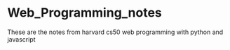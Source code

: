 # Web_Programming_notes
These are the notes from harvard cs50 web programming with python and javascript
